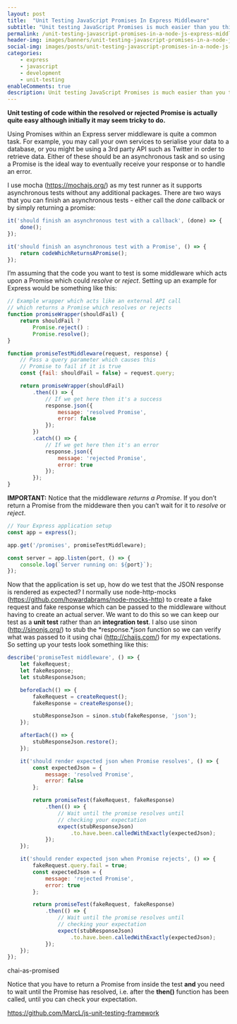 ```yaml
---
layout: post
title:  "Unit Testing JavaScript Promises In Express Middleware"
subtitle: "Unit testing JavaScript Promises is much easier than you think."
permalink: /unit-testing-javascript-promises-in-a-node-js-express-middleware/
header-img: images/banners/unit-testing-javascript-promises-in-a-node-js-express-middleware.jpg
social-img: images/posts/unit-testing-javascript-promises-in-a-node-js-express-middleware.jpg
categories:
    - express
    - javascript
    - development
    - unit-testing
enableComments: true
description: Unit testing JavaScript Promises is much easier than you think.
---
```


**Unit testing of code within the resolved or rejected Promise is actually quite easy although initially it may seem tricky to do.**

Using Promises within an Express server middleware is quite a common task. For example, you may call your own services to serialise your data to a database, or you might be using a 3rd party API such as Twitter in order to retrieve data.  Either of these should be an asynchronous task and so using a Promise is the ideal way to eventually receive your response or to handle an error.

I use mocha (https://mochajs.org/) as my test runner as it supports asynchronous tests without any additional packages. There are two ways that you can finish an asynchronous tests - either call the *done* callback or by simply returning a promise:

```javascript
it('should finish an asynchronous test with a callback', (done) => {
	done();
});

it('should finish an asynchronous test with a Promise', () => {
	return codeWhichReturnsAPromise();
});
```

I’m assuming that the code you want to test is some middleware which acts upon a Promise which could *resolve* or *reject*. Setting up an example for Express would be something like this:

```javascript
// Example wrapper which acts like an external API call
// which returns a Promise which resolves or rejects
function promiseWrapper(shouldFail) {
    return shouldFail ?
        Promise.reject() :
        Promise.resolve();
}

function promiseTestMiddleware(request, response) {
	// Pass a query parameter which causes this
	// Promise to fail if it is true
    const {fail: shouldFail = false} = request.query;

    return promiseWrapper(shouldFail)
        .then(() => {
			// If we get here then it's a success
            response.json({
                message: 'resolved Promise',
                error: false
            });
        })
        .catch(() => {
			// If we get here then it's an error
            response.json({
                message: 'rejected Promise',
                error: true
            });
        });
}
```

**IMPORTANT:** Notice that the middleware *returns a Promise*. If you don’t return a Promise from the middeware then you can’t wait for it to *resolve* or *reject*.

```javascript
// Your Express application setup
const app = express();

app.get('/promises', promiseTestMiddleware);

const server = app.listen(port, () => {
	console.log(`Server running on: ${port}`);
});
```

Now that the application is set up, how do we test that the JSON response is rendered as expected? I normally use node-http-mocks (https://github.com/howardabrams/node-mocks-http) to create a fake request and fake response which can be passed to the middleware without having to create an actual server. We want to do this so we can keep our test as a **unit test** rather than an **integration test**. I also use sinon (http://sinonjs.org/) to stub the *response.**json* function so we can verify what was passed to it using chai (http://chaijs.com/) for my expectations.
So setting up your tests look something like this:

```javascript
describe('promiseTest middleware', () => {
    let fakeRequest;
    let fakeResponse;
    let stubResponseJson;

    beforeEach(() => {
        fakeRequest = createRequest();
        fakeResponse = createResponse();

        stubResponseJson = sinon.stub(fakeResponse, 'json');
    });

    afterEach(() => {
        stubResponseJson.restore();
    });

    it('should render expected json when Promise resolves', () => {
        const expectedJson = {
            message: 'resolved Promise',
            error: false
        };

        return promiseTest(fakeRequest, fakeResponse)
            .then(() => {
				// Wait until the promise resolves until
				// checking your expectation
                expect(stubResponseJson)
                    .to.have.been.calledWithExactly(expectedJson);
            });
    });

    it('should render expected json when Promise rejects', () => {
        fakeRequest.query.fail = true;
        const expectedJson = {
            message: 'rejected Promise',
            error: true
        };

        return promiseTest(fakeRequest, fakeResponse)
            .then(() => {
				// Wait until the promise resolves until
				// checking your expectation
                expect(stubResponseJson)
                    .to.have.been.calledWithExactly(expectedJson);
            });
    });
});
```

chai-as-promised

Notice that you have to return a Promise from inside the test **and** you need to wait until the Promise has resolved, i.e. after the **then()** function has been called, until you can check your expectation.

https://github.com/MarcL/js-unit-testing-framework